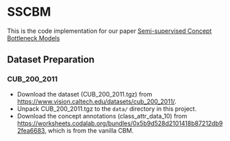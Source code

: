 # SSCBM

This is the code implementation for our paper [Semi-supervised Concept Bottleneck Models](https://arxiv.org/abs/2406.18992)


## Dataset Preparation

### CUB_200_2011
- Download the dataset (CUB_200_2011.tgz) from https://www.vision.caltech.edu/datasets/cub_200_2011/.
- Unpack CUB_200_2011.tgz to the `data/` directory in this project.
- Download the concept annotations (class_attr_data_10) from https://worksheets.codalab.org/bundles/0x5b9d528d2101418b87212db92fea6683, which is from the vanilla CBM.

